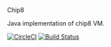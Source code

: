 Chip8

Java implementation of chip8 VM.

[![CircleCI](https://circleci.com/gh/kinder112/chip8/tree/master.svg?style=svg)](https://circleci.com/gh/kinder112/chip8/tree/master)
[![Build Status](https://travis-ci.org/travis-ci/travis-web.svg?branch=master)](https://travis-ci.org/travis-ci/travis-web)